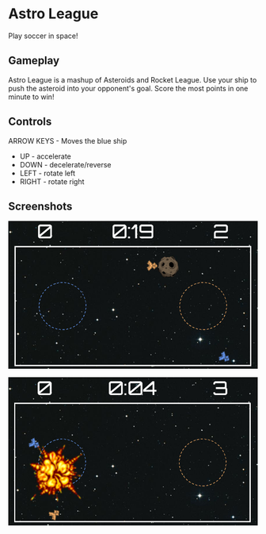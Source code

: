 # Astro League

Play soccer in space!

## Gameplay

Astro League is a mashup of Asteroids and Rocket League.
Use your ship to push the asteroid into your opponent's goal.
Score the most points in one minute to win!

## Controls

ARROW KEYS - Moves the blue ship
* UP    - accelerate
* DOWN  - decelerate/reverse
* LEFT  - rotate left
* RIGHT - rotate right

## Screenshots

![screenshot 1](/gfx/screenshots/al_screenshot_1.png)

![screenshot 2](/gfx/screenshots/al_screenshot_2.png)
